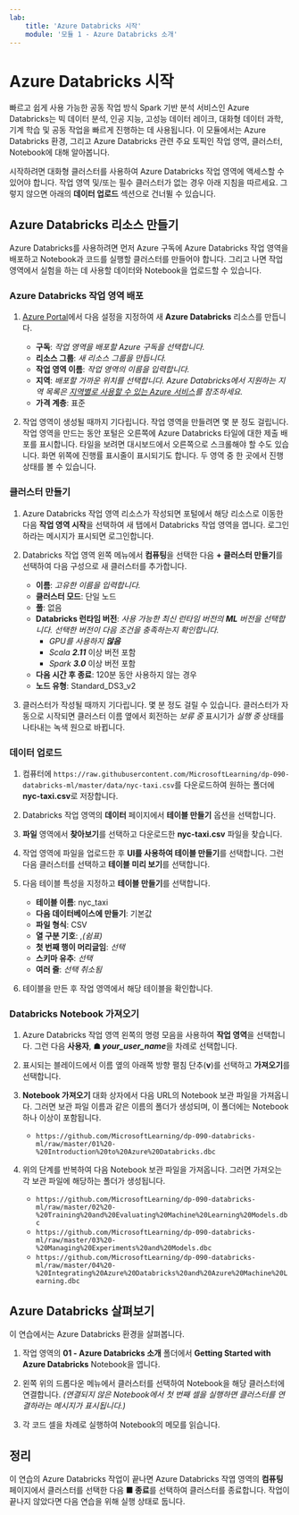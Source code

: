 ```yaml
---
lab:
    title: 'Azure Databricks 시작'
    module: '모듈 1 - Azure Databricks 소개'
---
```


# Azure Databricks 시작

빠르고 쉽게 사용 가능한 공동 작업 방식 Spark 기반 분석 서비스인 Azure Databricks는 빅 데이터 분석, 인공 지능, 고성능 데이터 레이크, 대화형 데이터 과학, 기계 학습 및 공동 작업을 빠르게 진행하는 데 사용됩니다.
이 모듈에서는 Azure Databricks 환경, 그리고 Azure Databricks 관련 주요 토픽인 작업 영역, 클러스터, Notebook에 대해 알아봅니다.

시작하려면 대화형 클러스터를 사용하여 Azure Databricks 작업 영역에 액세스할 수 있어야 합니다. 작업 영역 및/또는 필수 클러스터가 없는 경우 아래 지침을 따르세요. 그렇지 않으면 아래의 **데이터 업로드** 섹션으로 건너뛸 수 있습니다.

## Azure Databricks 리소스 만들기

Azure Databricks를 사용하려면 먼저 Azure 구독에 Azure Databricks 작업 영역을 배포하고 Notebook과 코드를 실행할 클러스터를 만들어야 합니다. 그리고 나면 작업 영역에서 실험을 하는 데 사용할 데이터와 Notebook을 업로드할 수 있습니다.

### Azure Databricks 작업 영역 배포

1. [Azure Portal](https://portal.azure.com)에서 다음 설정을 지정하여 새 **Azure Databricks** 리소스를 만듭니다.
   - **구독**: *작업 영역을 배포할 Azure 구독을 선택합니다.*
   - **리소스 그룹**: *새 리소스 그룹을 만듭니다.*
   - **작업 영역 이름**: *작업 영역의 이름을 입력합니다.*
   - **지역**: *배포할 가까운 위치를 선택합니다. Azure Databricks에서 지원하는 지역 목록은 [지역별로 사용할 수 있는 Azure 서비스](https://azure.microsoft.com/regions/services/)를 참조하세요.*
   - **가격 계층**: 표준

1. 작업 영역이 생성될 때까지 기다립니다. 작업 영역을 만들려면 몇 분 정도 걸립니다. 작업 영역을 만드는 동안 포털은 오른쪽에 Azure Databricks 타일에 대한 제출 배포를 표시합니다. 타일을 보려면 대시보드에서 오른쪽으로 스크롤해야 할 수도 있습니다. 화면 위쪽에 진행률 표시줄이 표시되기도 합니다. 두 영역 중 한 곳에서 진행 상태를 볼 수 있습니다.

### 클러스터 만들기

1. Azure Databricks 작업 영역 리소스가 작성되면 포털에서 해당 리소스로 이동한 다음 **작업 영역 시작**을 선택하여 새 탭에서 Databricks 작업 영역을 엽니다. 로그인하라는 메시지가 표시되면 로그인합니다.

1. Databricks 작업 영역 왼쪽 메뉴에서 **컴퓨팅**을 선택한 다음 **+ 클러스터 만들기**를 선택하여 다음 구성으로 새 클러스터를 추가합니다.
   - **이름**: *고유한 이름을 입력합니다.*
   - **클러스터 모드**: 단일 노드
   - **풀**: 없음
   - **Databricks 런타임 버전**: *사용 가능한 최신 런타임 버전의 **ML** 버전을 선택합니다. 선택한 버전이 다음 조건을 충족하는지 확인합니다.*
      - *GPU를 사용하지 **않음***
      - *Scala **2.11*** 이상 버전 포함
      - *Spark **3.0*** 이상 버전 포함
   - **다음 시간 후 종료**: 120분 동안 사용하지 않는 경우
   - **노드 유형**: Standard_DS3_v2

1. 클러스터가 작성될 때까지 기다립니다. 몇 분 정도 걸릴 수 있습니다. 클러스터가 자동으로 시작되면 클러스터 이름 옆에서 회전하는 *보류 중* 표시기가 *실행 중* 상태를 나타내는 녹색 원으로 바뀝니다.

### 데이터 업로드

1. 컴퓨터에 `https://raw.githubusercontent.com/MicrosoftLearning/dp-090-databricks-ml/master/data/nyc-taxi.csv`를 다운로드하여 원하는 폴더에 **nyc-taxi.csv**로 저장합니다.

1. Databricks 작업 영역의 **데이터** 페이지에서 **테이블 만들기** 옵션을 선택합니다.

1. **파일** 영역에서 **찾아보기**를 선택하고 다운로드한 **nyc-taxi.csv** 파일을 찾습니다.

1. 작업 영역에 파일을 업로드한 후 **UI를 사용하여 테이블 만들기**를 선택합니다. 그런 다음 클러스터를 선택하고 **테이블 미리 보기**를 선택합니다.

1. 다음 테이블 특성을 지정하고 **테이블 만들기**를 선택합니다.

    - **테이블 이름**: nyc_taxi
    - **다음 데이터베이스에 만들기**: 기본값
    - **파일 형식**: CSV
    - **열 구분 기호**: ,*(쉼표)*
    - **첫 번째 행이 머리글임**: *선택*
    - **스키마 유추**: *선택*
    - **여러 줄**: *선택 취소됨*

1. 테이블을 만든 후 작업 영역에서 해당 테이블을 확인합니다.

### Databricks Notebook 가져오기

1. Azure Databricks 작업 영역 왼쪽의 명령 모음을 사용하여 **작업 영역**을 선택합니다. 그런 다음 **사용자**, **&#9751; *your_user_name***을 차례로 선택합니다.

1. 표시되는 블레이드에서 이름 옆의 아래쪽 방향 펼침 단추(**v**)를 선택하고 **가져오기**를 선택합니다.

1. **Notebook 가져오기** 대화 상자에서 다음 URL의 Notebook 보관 파일을 가져옵니다. 그러면 보관 파일 이름과 같은 이름의 폴더가 생성되며, 이 폴더에는 Notebook 하나 이상이 포함됩니다.
   - `https://github.com/MicrosoftLearning/dp-090-databricks-ml/raw/master/01%20-%20Introduction%20to%20Azure%20Databricks.dbc`

1. 위의 단계를 반복하여 다음 Notebook 보관 파일을 가져옵니다. 그러면 가져오는 각 보관 파일에 해당하는 폴더가 생성됩니다.

   - `https://github.com/MicrosoftLearning/dp-090-databricks-ml/raw/master/02%20-%20Training%20and%20Evaluating%20Machine%20Learning%20Models.dbc`
   - `https://github.com/MicrosoftLearning/dp-090-databricks-ml/raw/master/03%20-%20Managing%20Experiments%20and%20Models.dbc`
   - `https://github.com/MicrosoftLearning/dp-090-databricks-ml/raw/master/04%20-%20Integrating%20Azure%20Databricks%20and%20Azure%20Machine%20Learning.dbc`

## Azure Databricks 살펴보기

이 연습에서는 Azure Databricks 환경을 살펴봅니다.

1. 작업 영역의 **01 - Azure Databricks 소개** 폴더에서 **Getting Started with Azure Databricks** Notebook을 엽니다.

1. 왼쪽 위의 드롭다운 메뉴에서 클러스터를 선택하여 Notebook을 해당 클러스터에 연결합니다. *(연결되지 않은 Notebook에서 첫 번째 셀을 실행하면 클러스터를 연결하라는 메시지가 표시됩니다.)*

1. 각 코드 셀을 차례로 실행하여 Notebook의 메모를 읽습니다.

## 정리

이 연습의 Azure Databricks 작업이 끝나면 Azure Databricks 작엽 영역의 **컴퓨팅** 페이지에서 클러스터를 선택한 다음 **&#9632; 종료**를 선택하여 클러스터를 종료합니다. 작업이 끝나지 않았다면 다음 연습을 위해 실행 상태로 둡니다.
